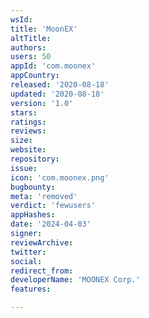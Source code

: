 ```yaml
---
wsId: 
title: 'MoonEX'
altTitle: 
authors: 
users: 50
appId: 'com.moonex'
appCountry: 
released: '2020-08-18'
updated: '2020-08-18'
version: '1.0'
stars: 
ratings: 
reviews: 
size: 
website: 
repository: 
issue: 
icon: 'com.moonex.png'
bugbounty: 
meta: 'removed'
verdict: 'fewusers'
appHashes: 
date: '2024-04-03'
signer: 
reviewArchive: 
twitter: 
social: 
redirect_from: 
developerName: 'MOONEX Corp.'
features: 

---
```


